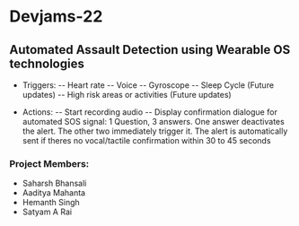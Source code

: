 # Devjams-22
## Automated Assault Detection using Wearable OS technologies

 - Triggers:
  -- Heart rate
  -- Voice
  -- Gyroscope
  -- Sleep Cycle (Future updates)
  -- High risk areas or activities (Future updates)
  
 - Actions:
  -- Start recording audio
  -- Display confirmation dialogue for automated SOS signal:
     1 Question, 3 answers. One answer deactivates the alert. The other two immediately trigger it. The alert is automatically sent if theres no vocal/tactile confirmation within 30 to 45 seconds

### Project Members:

 - Saharsh Bhansali
 - Aaditya Mahanta
 - Hemanth Singh
 - Satyam A Rai
 
